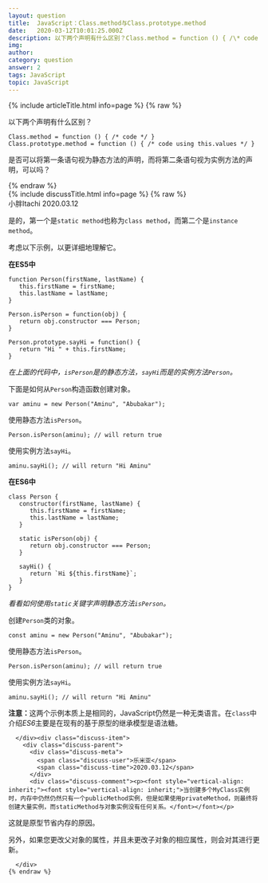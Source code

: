 ```yaml
---
layout: question
title:  JavaScript：Class.method与Class.prototype.method
date:   2020-03-12T10:01:25.000Z
description: 以下两个声明有什么区别？Class.method = function () { /\* code \*/ }Class.prototype.metho...
img: 
author: 
category: question
answer: 2
tags: JavaScript
topic: JavaScript
---
```

<div class="article-root">
  <div class="article">
    {% include articleTitle.html info=page %}
    {% raw %}
    <div class="article-content"><p><font style="vertical-align: inherit;"><font style="vertical-align: inherit;">以下两个声明有什么区别？</font></font></p>

<pre><code>Class.method = function () { /* code */ }<font></font>
Class.prototype.method = function () { /* code using this.values */ }<font></font>
</code></pre>

<p><font style="vertical-align: inherit;"><font style="vertical-align: inherit;">是否可以将第一条语句视为静态方法的声明，而将第二条语句视为实例方法的声明，可以吗？</font></font></p></div>
    {% endraw %}
  </div>

  <div class="discuss-wrapper">
    {% include discussTitle.html info=page %}
    {% raw %}
    <div class="discuss-item">
        <div class="discuss-parent">
          <div class="discuss-meta">
            <span class="discuss-user">小胖Itachi</span>
            <span class="discuss-time">2020.03.12</span>
          </div>
          <div class="discuss-comment"><p><font style="vertical-align: inherit;"><font style="vertical-align: inherit;">是的，第一个是</font></font><code>static method</code><font style="vertical-align: inherit;"><font style="vertical-align: inherit;">也称为</font></font><code>class method</code><font style="vertical-align: inherit;"><font style="vertical-align: inherit;">，而第二个是</font></font><code>instance method</code><font style="vertical-align: inherit;"><font style="vertical-align: inherit;">。</font></font></p>

<p><font style="vertical-align: inherit;"><font style="vertical-align: inherit;">考虑以下示例，以更详细地理解它。</font></font></p>

<p><strong><font style="vertical-align: inherit;"><font style="vertical-align: inherit;">在ES5中</font></font></strong> </p>

<pre><code>function Person(firstName, lastName) {<font></font>
   this.firstName = firstName;<font></font>
   this.lastName = lastName;<font></font>
}<font></font>
<font></font>
Person.isPerson = function(obj) {<font></font>
   return obj.constructor === Person;<font></font>
}<font></font>
<font></font>
Person.prototype.sayHi = function() {<font></font>
   return "Hi " + this.firstName;<font></font>
}<font></font>
</code></pre>

<p><em><font style="vertical-align: inherit;"><font style="vertical-align: inherit;">在上面的代码中，</font></font><code>isPerson</code><font style="vertical-align: inherit;"><font style="vertical-align: inherit;">是的静态方法，</font></font><code>sayHi</code><font style="vertical-align: inherit;"><font style="vertical-align: inherit;">而是的实例方法</font></font><code>Person</code><font style="vertical-align: inherit;"><font style="vertical-align: inherit;">。</font></font></em></p>

<p><font style="vertical-align: inherit;"><font style="vertical-align: inherit;">下面是如何从</font></font><code>Person</code><font style="vertical-align: inherit;"><font style="vertical-align: inherit;">构造函数</font><font style="vertical-align: inherit;">创建对象</font><font style="vertical-align: inherit;">。</font></font></p>

<p><code>var aminu = new Person("Aminu", "Abubakar");</code></p>

<p><font style="vertical-align: inherit;"><font style="vertical-align: inherit;">使用静态方法</font></font><code>isPerson</code><font style="vertical-align: inherit;"><font style="vertical-align: inherit;">。</font></font></p>

<p><code>Person.isPerson(aminu); // will return true</code></p>

<p><font style="vertical-align: inherit;"><font style="vertical-align: inherit;">使用实例方法</font></font><code>sayHi</code><font style="vertical-align: inherit;"><font style="vertical-align: inherit;">。</font></font></p>

<p><code>aminu.sayHi(); // will return "Hi Aminu"</code></p>

<p><strong><font style="vertical-align: inherit;"><font style="vertical-align: inherit;">在ES6中</font></font></strong></p>

<pre><code>class Person {<font></font>
   constructor(firstName, lastName) {<font></font>
      this.firstName = firstName;<font></font>
      this.lastName = lastName;<font></font>
   }<font></font>
<font></font>
   static isPerson(obj) {<font></font>
      return obj.constructor === Person;<font></font>
   }<font></font>
<font></font>
   sayHi() {<font></font>
      return `Hi ${this.firstName}`;<font></font>
   }<font></font>
}<font></font>
</code></pre>

<p><em><font style="vertical-align: inherit;"><font style="vertical-align: inherit;">看看如何使用</font></font><code>static</code><font style="vertical-align: inherit;"><font style="vertical-align: inherit;">关键字声明静态方法</font></font><code>isPerson</code><font style="vertical-align: inherit;"><font style="vertical-align: inherit;">。</font></font></em></p>

<p><font style="vertical-align: inherit;"><font style="vertical-align: inherit;">创建</font></font><code>Person</code><font style="vertical-align: inherit;"><font style="vertical-align: inherit;">类</font><font style="vertical-align: inherit;">的对象</font><font style="vertical-align: inherit;">。</font></font></p>

<p><code>const aminu = new Person("Aminu", "Abubakar");</code></p>

<p><font style="vertical-align: inherit;"><font style="vertical-align: inherit;">使用静态方法</font></font><code>isPerson</code><font style="vertical-align: inherit;"><font style="vertical-align: inherit;">。</font></font></p>

<p><code>Person.isPerson(aminu); // will return true</code></p>

<p><font style="vertical-align: inherit;"><font style="vertical-align: inherit;">使用实例方法</font></font><code>sayHi</code><font style="vertical-align: inherit;"><font style="vertical-align: inherit;">。</font></font></p>

<p><code>aminu.sayHi(); // will return "Hi Aminu"</code></p>

<p><strong><font style="vertical-align: inherit;"><font style="vertical-align: inherit;">注意：</font></font></strong><font style="vertical-align: inherit;"><font style="vertical-align: inherit;">这两个示例本质上是相同的，JavaScript仍然是一种无类语言。</font><font style="vertical-align: inherit;">在</font></font><code>class</code><font style="vertical-align: inherit;"><font style="vertical-align: inherit;">中介绍</font></font><em><font style="vertical-align: inherit;"><font style="vertical-align: inherit;">ES6</font></font></em><font style="vertical-align: inherit;"><font style="vertical-align: inherit;">主要是在现有的基于原型的继承模型是语法糖。</font></font></p></div>
        </div>
        
      </div><div class="discuss-item">
        <div class="discuss-parent">
          <div class="discuss-meta">
            <span class="discuss-user">乐米亚</span>
            <span class="discuss-time">2020.03.12</span>
          </div>
          <div class="discuss-comment"><p><font style="vertical-align: inherit;"><font style="vertical-align: inherit;">当创建多个MyClass实例时，内存中仍然仍然只有一个publicMethod实例，但是如果使用privateMethod，则最终将创建大量实例，而staticMethod与对象实例没有任何关系。</font></font></p>

<p><font style="vertical-align: inherit;"><font style="vertical-align: inherit;">这就是原型节省内存的原因。</font></font></p>

<p><font style="vertical-align: inherit;"><font style="vertical-align: inherit;">另外，如果您更改父对象的属性，并且未更改子对象的相应属性，则会对其进行更新。</font></font></p></div>
        </div>
        
      </div>
    {% endraw %}
  </div>
<div>
